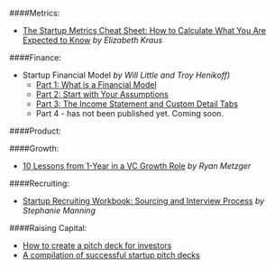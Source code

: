 ####Metrics:
- [The Startup Metrics Cheat Sheet: How to Calculate What You Are Expected to Know](https://blog.mergelane.com/2016/09/26/the-startup-metrics-cheat-sheet-how-to-calculate-what-you-are-expected-to-know/) _by Elizabeth Kraus_

####Finance:
- Startup Financial Model _by Will Little and Troy Henikoff)_
	- [Part 1: What is a Financial Model](http://www.techstars.com/content/accelerators/chicago/startup-financial-modeling-part-1-financial-model/)
	- [Part 2: Start with Your Assumptions](http://www.techstars.com/content/accelerators/startup-financial-modeling-part-2-start-assumptions/)
	- [Part 3: The Income Statement and Custom Detail Tabs](http://www.techstars.com/content/accelerators/startup-financial-modeling-part-3-income-statement-custom-detail-tabs/)
	- Part 4 - has not been published yet. Coming soon.

####Product:

####Growth: 
- [10 Lessons from 1-Year in a VC Growth Role](https://medium.com/madrona-venture-group/10-lessons-from-1-year-in-a-vc-growth-role-29f50665aa18/) _by Ryan Metzger_

####Recruiting:
- [Startup Recruiting Workbook: Sourcing and Interview Process](http://www.work-bench.com/blog/2016/09/21/startup-recruiting-workbook-sourcing-and-interviewing-process/) _by Stephanie Manning_

####Raising Capital:
- [How to create a pitch deck for investors](https://www.marsdd.com/mars-library/how-to-create-a-pitch-deck-for-investors/)
- [A compilation of successful startup pitch decks](http://bestpitchdecks.com/)
